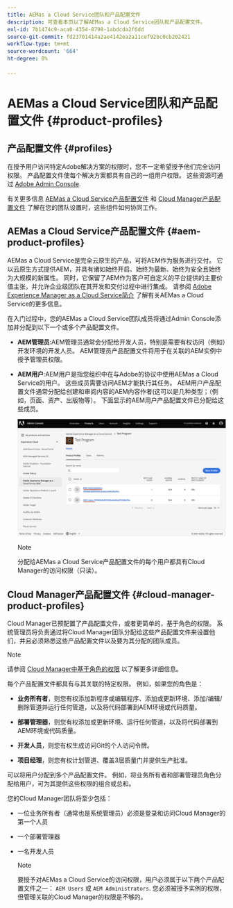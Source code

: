 ```yaml
---
title: AEMas a Cloud Service团队和产品配置文件
description: 可查看本页以了解AEMas a Cloud Service团队和产品配置文件。
exl-id: 7b1474c9-aca0-4354-8798-1abdcda2f6dd
source-git-commit: fd23701414a2ae4142ea2a11cef92bc0cb202421
workflow-type: tm+mt
source-wordcount: '664'
ht-degree: 0%

---
```


# AEMas a Cloud Service团队和产品配置文件 {#product-profiles}

## 产品配置文件 {#profiles}

在授予用户访问特定Adobe解决方案的权限时，您不一定希望授予他们完全访问权限。 产品配置文件使每个解决方案都具有自己的一组用户权限。 这些资源可通过 [Adobe Admin Console](/help/onboarding/learn-concepts/admin-console.md).

有关更多信息 [AEMas a Cloud Service产品配置文件](#aem-product-profiles) 和 [Cloud Manager产品配置文件](#cloud-manager-product-profiles) 了解在您的团队设置时，这些组件如何协同工作。

## AEMas a Cloud Service产品配置文件 {#aem-product-profiles}

AEMas a Cloud Service是完全云原生的产品，可将AEM作为服务进行交付。 它以云原生方式提供AEM，并具有诸如始终开启、始终为最新、始终为安全且始终为大规模的新属性。 同时，它保留了AEM作为客户可自定义的平台提供的主要价值主张，并允许企业级团队在其开发和交付过程中进行集成。 请参阅 [Adobe Experience Manager as a Cloud Service简介](https://experienceleague.adobe.com/docs/experience-manager-cloud-service/overview/introduction.html?lang=en) 了解有关AEMas a Cloud Service的更多信息。

在入门过程中，您的AEMas a Cloud Service团队成员将通过Admin Console添加并分配到以下一个或多个产品配置文件。

* **AEM管理员**:AEM管理员通常会分配给开发人员，特别是需要有权访问（例如）开发环境的开发人员。 AEM管理员产品配置文件将用于在关联的AEM实例中授予管理员权限。

* **AEM用户**:AEM用户是指您组织中在与Adobe的协议中使用AEMas a Cloud Service的用户。 这些成员需要访问AEM才能执行其任务。 AEM用户产品配置文件通常分配给创建和审阅内容的AEM内容作者(这可以是几种类型；（例如，页面、资产、出版物等）。 下面显示的AEM用户产品配置文件已分配给这些成员。

   ![](/help/onboarding/learn-concepts/assets/admin-console-profiles.png)

   >[!NOTE]
   >分配给AEMas a Cloud Service产品配置文件的每个用户都具有Cloud Manager的访问权限（只读）。

## Cloud Manager产品配置文件 {#cloud-manager-product-profiles}

Cloud Manager已预配置了产品配置文件，或者更简单的，基于角色的权限。 系统管理员将负责通过将Cloud Manager团队分配给这些产品配置文件来设置他们，并且必须熟悉这些产品配置文件以及要为其分配的团队成员。
>[!NOTE]
>请参阅 [Cloud Manager中基于角色的权限](/help/onboarding/learn-concepts/cloud-manager-introduction.md##role-based-permissions) 以了解更多详细信息。

每个产品配置文件都具有与其关联的特定权限。 例如，如果您的角色是：

* **业务所有者**，则您有权添加新程序或编辑程序、添加或更新环境、添加/编辑/删除管道并运行任何管道，以及将代码部署到AEM环境或代码质量。

* **部署管理器**，则您有权添加或更新环境、运行任何管道，以及将代码部署到AEM环境或代码质量。

* **开发人员**，则您有权生成访问Git的个人访问令牌。

* **项目经理**，则您有权计划管道、覆盖3层质量门并提供生产批准。

可以将用户分配到多个产品配置文件。 例如，将业务所有者和部署管理员角色分配给用户，可为其提供这些权限的组合或总和。

您的Cloud Manager团队将至少包括：

* 一位业务所有者（通常也是系统管理员）必须是登录和访问Cloud Manager的第一个人员
* 一个部署管理器
* 一名开发人员

   >[!NOTE]
   >要授予对AEMas a Cloud Service的访问权限，用户必须属于以下两个产品配置文件之一： `AEM Users` 或 `AEM Administrators`. 您必须被授予实例的权限，但管理关联的Cloud Manager的权限是不够的。
